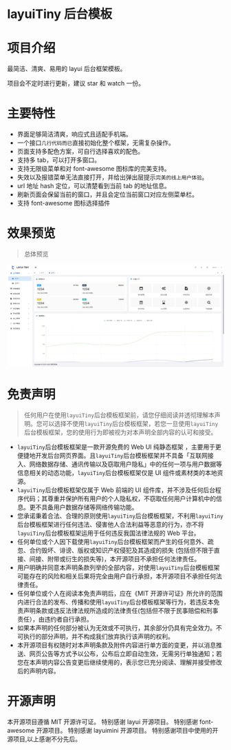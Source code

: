 # layuiTiny 后台模板

# 项目介绍

最简洁、清爽、易用的 layui 后台框架模板。

项目会不定时进行更新，建议 star 和 watch 一份。

# 主要特性

- 界面足够简洁清爽，响应式且适配手机端。
- 一个接口`几行代码而已`直接初始化整个框架，无需复杂操作。
- 页面支持多配色方案，可自行选择喜欢的配色。
- 支持多 tab，可以打开多窗口。
- 支持无限级菜单和对 font-awesome 图标库的完美支持。
- 失效以及报错菜单无法直接打开，并给出弹出层提示`完美的线上用户体验`。
- url 地址 hash 定位，可以清楚看到当前 tab 的地址信息。
- 刷新页面会保留当前的窗口，并且会定位当前窗口对应左侧菜单栏。
- 支持 font-awesome 图标选择插件

# 效果预览

> 总体预览

![Image text](./images/home.png)

# 免责声明

> 任何用户在使用`layuiTiny`后台模板框架前，请您仔细阅读并透彻理解本声明。您可以选择不使用`layuiTiny`后台模板框架，若您一旦使用`layuiTiny`后台模板框架，您的使用行为即被视为对本声明全部内容的认可和接受。

- `layuiTiny`后台模板框架是一款开源免费的 Web UI 纯静态框架 ，主要用于更便捷地开发后台网页界面。且`layuiTiny`后台模板框架并不具备「互联网接入、网络数据存储、通讯传输以及窃取用户隐私」中的任何一项与用户数据等信息相关的动态功能，`layuiTiny`后台模板框架仅是 UI 组件或素材类的本地资源。
- `layuiTiny`后台模板框架仅属于 Web 前端的 UI 组件库，并不涉及任何后台程序代码；其尊重并保护所有用户的个人隐私权，不窃取任何用户计算机中的信息。更不具备用户数据存储等网络传输功能。
- 您承诺秉着合法、合理的原则使用`layuiTiny`后台模板框架，不利用`layuiTiny`后台模板框架进行任何违法、侵害他人合法利益等恶意的行为，亦不将`layuiTiny`后台模板框架运用于任何违反我国法律法规的 Web 平台。
- 任何单位或个人因下载使用`layuiTiny`后台模板框架而产生的任何意外、疏忽、合约毁坏、诽谤、版权或知识产权侵犯及其造成的损失 (包括但不限于直接、间接、附带或衍生的损失等)，本开源项目不承担任何法律责任。
- 用户明确并同意本声明条款列举的全部内容，对使用`layuiTiny`后台模板框架可能存在的风险和相关后果将完全由用户自行承担，本开源项目不承担任何法律责任。
- 任何单位或个人在阅读本免责声明后，应在《MIT 开源许可证》所允许的范围内进行合法的发布、传播和使用`layuiTiny`后台模板框架等行为，若违反本免责声明条款或违反法律法规所造成的法律责任(包括但不限于民事赔偿和刑事责任），由违约者自行承担。
- 如果本声明的任何部分被认为无效或不可执行，其余部分仍具有完全效力。不可执行的部分声明，并不构成我们放弃执行该声明的权利。
- 本开源项目有权随时对本声明条款及附件内容进行单方面的变更，并以消息推送、网页公告等方式予以公布，公布后立即自动生效，无需另行单独通知；若您在本声明内容公告变更后继续使用的，表示您已充分阅读、理解并接受修改后的声明内容。

# 开源声明

本开源项目遵循 MIT 开源许可证。
特别感谢 layui 开源项目。
特别感谢 font-awesome 开源项目。
特别感谢 layuimini 开源项目。
特别感谢项目中使用的开源项目,以上感谢不分先后。
